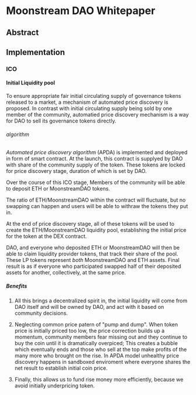 # Moonstream DAO Whitepaper

## Abstract

## Implementation

### ICO

#### Initial Liquidity pool

To ensure appropriate fair initial circulating supply of governance tokens released to a market, a mechanism of automated price discovery is proposed.
In contrast with initial circulating supply being sold by one member of the community, automatied price discovery mechanism is a way for DAO to sell its governance tokens directly.

###### algorithm

_Automated price discovery algorithm_ (APDA) is implemented and deployed in form of smart contract.
At the launch, this contract is supplyed by DAO with share of the community supply of the token.
These tokens are locked for price discovery stage, duration of which is set by DAO.

Over the course of this ICO stage, Members of the community will be able to deposit ETH or MoonstreamDAO tokens.

The ratio of ETH/MoonstreamDAO within the contract will fluctuate, but no swapping can happen and users will be able to withraw the tokens they put in.

At the end of price discovery stage, all of these tokens will be used to create the ETH/MoonstreamDAO liquidity pool, establishing the initial price for the token at the DEX contract.

DAO, and everyone who deposited ETH or MoonstreamDAO will then be able to claim liquidity provider tokens, that track their share of the pool. These LP tokens represent _both_ MoonstreamDAO and ETH assets.
Final result is as if everyone who participated swapped half of their deposited assets for another, collectively, at the same price.

##### Benefits

1. All this brings a decentralized spirit in, the initial liquidity will come from DAO itself and will be owned by DAO, and act with it based on community decisions.

2. Neglecting common price patern of "pump and dump". When token price is initially priced too low, the price correction builds up a momentum, community members fear missing out and they continue to buy the coin until it is dramatically overpiced; This creates a bubble which eventually ends and those who sell at the top make profits of the many more who brought on the rise.
   In APDA model unhealthy price discovery happens in sandboxed enviroment where everyone shares the net result to establish initial coin price.

3. Finally, this allows us to fund rise money more efficiently, because we avoid initially underpricing token.
